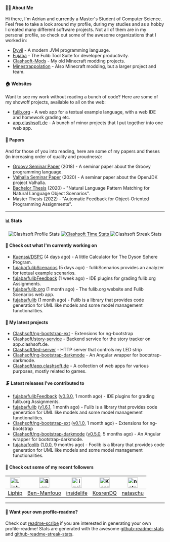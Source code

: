 #### 👨‍💻 About Me

Hi there, I'm Adrian and currently a Master's Student of Computer Science.
Feel free to take a look around my profile, during my studies and as a hobby I created many different software projects.
Not all of them are in my personal profile, so check out some of the awesome organizations that I worked in:

- [Dyvil](https://github.com/Dyvil) - A modern JVM programming language.
- [Fujaba](https://github.com/fujaba) - The Fulib Tool Suite for developer productivity.
- [Clashsoft-Mods](https://github.com/Clashsoft-Mods) - My old Minecraft modding projects.
- [Minestrappolation](https://github.com/MinestrapTeam) - Also Minecraft modding, but a larger project and team.

#### 🏠 Websites

Want to see my work without reading a bunch of code?
Here are some of my showoff projects, available to all on the web:

- [fulib.org](https://www.fulib.org) - A web app for a textual example language, with a web IDE and homework grading etc.
- [app.clashsoft.de](https://app.clashsoft.de) - A bunch of minor projects that I put together into one web app.

#### 📄 Papers

And for those of you into reading, here are some of my papers and theses (in increasing order of quality and proudness):

- [Groovy Seminar Paper](https://github.com/Clashsoft/Seminar-Groovy) (2018) - A seminar paper about the Groovy programming language.
- [Valhalla Seminar Paper](https://github.com/Clashsoft/Seminar-Valhalla) (2020) - A seminar paper about the OpenJDK project Valhalla.
- [Bachelor Thesis](https://github.com/Clashsoft/Bachelor-Thesis) (2020) - "Natural Language Pattern Matching for Natural Language Object Scenarios".
- Master Thesis (2022) - "Automatic Feedback for Object-Oriented Programming Assignments".

---

#### 📊 Stats

<div align=center>
  <img src="https://github-readme-stats.vercel.app/api?username=Clashsoft&show_icons=true&theme=dark&count_private=true&icon_color=0075ff&include_all_commits=true" alt="Clashsoft Profile Stats">

    

  <a href="https://wakatime.com/@Clashsoft">
    <img src="https://github-readme-stats.vercel.app/api/wakatime?username=Clashsoft&theme=dark&layout=compact&langs_count=10" alt="Clashsoft Time Stats">
  </a>

  <img src="http://github-readme-streak-stats.herokuapp.com?user=Clashsoft&theme=dark" alt="Clashsoft Streak Stats">
</div>

#### 👷‍ Check out what I'm currently working on

- [Kuenssi/DSPC](https://github.com/Kuenssi/DSPC) (4 days ago) - A little Calculator for The Dyson Sphere Program.
- [fujaba/fulibScenarios](https://github.com/fujaba/fulibScenarios) (5 days ago) - fulibScenarios provides an analyzer for textual example scenarios. 
- [fujaba/fulibFeedback](https://github.com/fujaba/fulibFeedback) (1 week ago) - IDE plugins for grading fulib.org Assignments.
- [fujaba/fulib.org](https://github.com/fujaba/fulib.org) (1 month ago) - The fulib.org website and Fulib Scenarios web app.
- [fujaba/fulib](https://github.com/fujaba/fulib) (1 month ago) - Fulib is a library that provides code generation for UML like models and some model management functionalities.

#### 🌱 My latest projects

- [Clashsoft/ng-bootstrap-ext](https://github.com/Clashsoft/ng-bootstrap-ext) - Extensions for ng-bootstrap
- [Clashsoft/story-service](https://github.com/Clashsoft/story-service) - Backend service for the story tracker on app.clashsoft.de.
- [Clashsoft/led-server](https://github.com/Clashsoft/led-server) - HTTP server that controls my LED strip
- [Clashsoft/ng-bootstrap-darkmode](https://github.com/Clashsoft/ng-bootstrap-darkmode) - An Angular wrapper for bootstrap-darkmode.
- [Clashsoft/app.clashsoft.de](https://github.com/Clashsoft/app.clashsoft.de) - A collection of web apps for various purposes, mostly related to games.

#### 🗜 Latest releases I've contributed to

- [fujaba/fulibFeedback](https://github.com/fujaba/fulibFeedback) ([v0.3.0](https://github.com/fujaba/fulibFeedback/releases/tag/v0.3.0), 1 month ago) - IDE plugins for grading fulib.org Assignments.
- [fujaba/fulib](https://github.com/fujaba/fulib) ([v1.6.1](https://github.com/fujaba/fulib/releases/tag/v1.6.1), 1 month ago) - Fulib is a library that provides code generation for UML like models and some model management functionalities.
- [Clashsoft/ng-bootstrap-ext](https://github.com/Clashsoft/ng-bootstrap-ext) ([v0.1.0](https://github.com/Clashsoft/ng-bootstrap-ext/releases/tag/v0.1.0), 1 month ago) - Extensions for ng-bootstrap
- [Clashsoft/ng-bootstrap-darkmode](https://github.com/Clashsoft/ng-bootstrap-darkmode) ([v0.5.0](https://github.com/Clashsoft/ng-bootstrap-darkmode/releases/tag/v0.5.0), 5 months ago) - An Angular wrapper for bootstrap-darkmode.
- [fujaba/foolib](https://github.com/fujaba/foolib) ([1.0.0](https://github.com/fujaba/foolib/releases/tag/1.0.0), 9 months ago) - Foolib is a library that provides code generation for UML like models and some model management functionalities.

#### 🚶 Check out some of my recent followers

| [<img src="https://github.com/Liphip.png?size=128" alt="Liphip Profile Avatar" width="32">](https://github.com/Liphip)| [<img src="https://github.com/Ben-Manfouo.png?size=128" alt="Ben-Manfouo Profile Avatar" width="32">](https://github.com/Ben-Manfouo)| [<img src="https://github.com/insidelife.png?size=128" alt="insidelife Profile Avatar" width="32">](https://github.com/insidelife)| [<img src="https://github.com/KosrenDQ.png?size=128" alt="KosrenDQ Profile Avatar" width="32">](https://github.com/KosrenDQ)| [<img src="https://github.com/nataschu.png?size=128" alt="nataschu Profile Avatar" width="32">](https://github.com/nataschu)|
|:---:|:---:|:---:|:---:|:---:|
| [Liphip](https://github.com/Liphip)| [Ben-Manfouo](https://github.com/Ben-Manfouo)| [insidelife](https://github.com/insidelife)| [KosrenDQ](https://github.com/KosrenDQ)| [nataschu](https://github.com/nataschu)|

---

#### 📇 Want your own profile-readme?
Check out [readme-scribe](https://github.com/muesli/readme-scribe) if you are interested in generating your own profile-readme!
Stats are generated with the awesome [github-readme-stats](https://github.com/anuraghazra/github-readme-stats) and [github-readme-streak-stats](https://github.com/DenverCoder1/github-readme-streak-stats).
